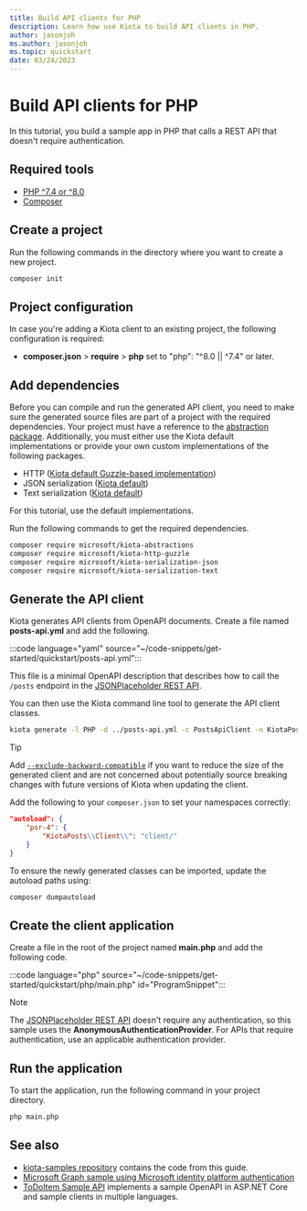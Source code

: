 ```yaml
---
title: Build API clients for PHP
description: Learn how use Kiota to build API clients in PHP.
author: jasonjoh
ms.author: jasonjoh
ms.topic: quickstart
date: 03/24/2023
---
```


# Build API clients for PHP

In this tutorial, you build a sample app in PHP that calls a REST API that doesn't require authentication.

## Required tools

- [PHP ^7.4 or ^8.0](https://www.php.net/downloads)
- [Composer](https://getcomposer.org/)

## Create a project

Run the following commands in the directory where you want to create a new project.

```bash
composer init
```

## Project configuration

In case you're adding a Kiota client to an existing project, the following configuration is required:

- **composer.json** > **require** > **php** set to "php": "^8.0 || ^7.4" or later.

## Add dependencies

Before you can compile and run the generated API client, you need to make sure the generated source files are part of a project with the required dependencies. Your project must have a reference to the [abstraction package](https://github.com/microsoft/kiota-abstractions-php). Additionally, you must either use the Kiota default implementations or provide your own custom implementations of the following packages.

- HTTP ([Kiota default Guzzle-based implementation](https://github.com/microsoft/kiota-http-guzzle-php))
- JSON serialization ([Kiota default](https://github.com/microsoft/kiota-serialization-json-php))
- Text serialization ([Kiota default](https://github.com/microsoft/kiota-serialization-text-php))

For this tutorial, use the default implementations.

Run the following commands to get the required dependencies.

```bash
composer require microsoft/kiota-abstractions
composer require microsoft/kiota-http-guzzle
composer require microsoft/kiota-serialization-json
composer require microsoft/kiota-serialization-text
```

## Generate the API client

Kiota generates API clients from OpenAPI documents. Create a file named **posts-api.yml** and add the following.

:::code language="yaml" source="~/code-snippets/get-started/quickstart/posts-api.yml":::

This file is a minimal OpenAPI description that describes how to call the `/posts` endpoint in the [JSONPlaceholder REST API](https://jsonplaceholder.typicode.com/).

You can then use the Kiota command line tool to generate the API client classes.

```bash
kiota generate -l PHP -d ../posts-api.yml -c PostsApiClient -n KiotaPosts\Client -o ./client
```

> [!TIP]
> Add [`--exclude-backward-compatible`](../using.md#--exclude-backward-compatible---ebc)
> if you want to reduce the size of the generated client and are not concerned about
> potentially source breaking changes with future versions of Kiota when updating the client.

Add the following to your `composer.json` to set your namespaces correctly:

```json
"autoload": {
    "psr-4": {
        "KiotaPosts\\Client\\": "client/"
    }
}
```

To ensure the newly generated classes can be imported, update the autoload paths using:

```bash
composer dumpautoload
```

## Create the client application

Create a file in the root of the project named **main.php** and add the following code.

:::code language="php" source="~/code-snippets/get-started/quickstart/php/main.php" id="ProgramSnippet":::

> [!NOTE]
> The [JSONPlaceholder REST API](https://jsonplaceholder.typicode.com/) doesn't require any authentication, so this sample uses the **AnonymousAuthenticationProvider**. For APIs that require authentication, use an applicable authentication provider.

## Run the application

To start the application, run the following command in your project directory.

```bash
php main.php
```

## See also

- [kiota-samples repository](https://github.com/microsoft/kiota-samples/tree/main/get-started/quickstart/php) contains the code from this guide.
- [Microsoft Graph sample using Microsoft identity platform authentication](https://github.com/microsoft/kiota-samples/tree/main/get-started/azure-auth/php)
- [ToDoItem Sample API](https://github.com/microsoft/kiota-samples/tree/main/sample-api) implements a sample OpenAPI in ASP.NET Core and sample clients in multiple languages.
